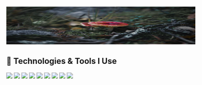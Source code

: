 <a href="#"><img src="img/mushroom.webp" height="100px" width="500px"></a>

## 🔧 Technologies & Tools I Use
<a href="#"><img src="https://img.shields.io/badge/Editor-Visual_Studio-_.svg?logo=visualstudio"></a>
<a href="#"><img src="https://img.shields.io/badge/Editor-VS_Code-_.svg?logo=visualstudiocode"></a>
<a href="#"><img src="https://img.shields.io/badge/Editor-IntelliJ_IDEA-_.svg?logo=intellijidea"></a>
<a href="#"><img src="https://img.shields.io/badge/Version_Control-Git-_.svg?logo=git"></a>
<a href="#"><img src="https://img.shields.io/badge/C_Sharp-Advanced-_.svg?logo=dotnet"></a>
<a href="#"><img src="https://img.shields.io/badge/Visual_Basic-Advanced-_.svg?logo=dotnet"></a>
<a href="#"><img src="https://img.shields.io/badge/Java-Intermediate-_.svg?logo=java"></a>
<a href="#"><img src="https://img.shields.io/badge/PHP-Intermediate-_.svg?logo=php"></a>
<a href="#"><img src="https://img.shields.io/badge/Blazor_WebAssembly-Learning-_.svg?logo=blazor"></a>